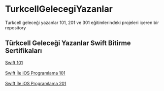 # TurkcellGelecegiYazanlar
Turkcell geleceği yazanlar 101, 201 ve 301 eğitimlerindeki projeleri içeren bir repository

## Türkcell Geleceği Yazanlar Swift Bitirme Sertifikaları<br>
<a href="https://gelecegiyazanlar.turkcell.com.tr/kisi/belge/cberataltuntas/Swift/101" target="blank">Swift 101</a><br><br>
<a href="https://gelecegiyazanlar.turkcell.com.tr/kisi/belge/cberataltuntas/Swift%20ile%20iOS%20Programlama/101" target="blank">Swift İle iOS Programlama 101</a><br><br>
<a href="https://gelecegiyazanlar.turkcell.com.tr/kisi/belge/cberataltuntas/Swift%20ile%20iOS%20Programlama/201" target="blank">Swift İle iOS Programlama 201</a>




